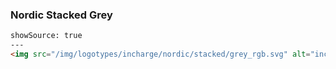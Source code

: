 ### Nordic Stacked Grey

```html
showSource: true
---
<img src="/img/logotypes/incharge/nordic/stacked/grey_rgb.svg" alt="incharge_logotype_nordic_stacked_grey_rgb" />
```
